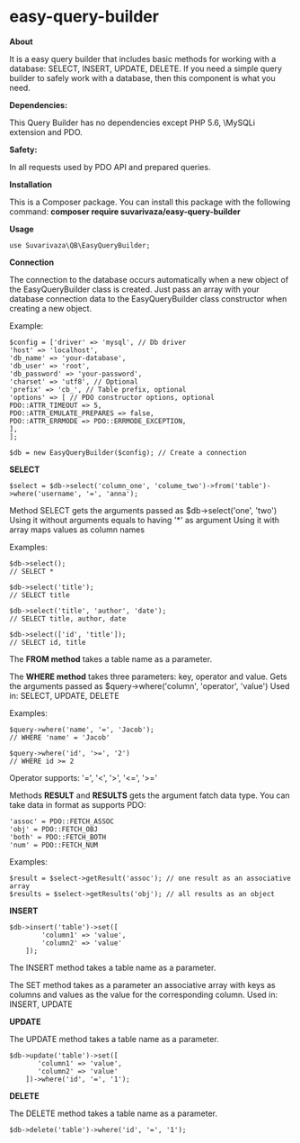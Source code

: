 # easy-query-builder

**About**

It is a easy query builder that includes basic methods for working with a database: SELECT, INSERT, UPDATE, DELETE.
If you need a simple query builder to safely work with a database, then this component is what you need.


**Dependencies:**

This Query Builder has no dependencies except PHP 5.6, \MySQLi extension and PDO.


**Safety:**

In all requests used by PDO API and prepared queries.


**Installation**

This is a Composer package. You can install this package with the following command: 
**composer require suvarivaza/easy-query-builder**


**Usage**

```
use Suvarivaza\QB\EasyQueryBuilder;
```

**Connection**

The connection to the database occurs automatically when a new object of the EasyQueryBuilder class is created.
Just pass an array with your database connection data to the EasyQueryBuilder class constructor when creating a new object.

Example:

```
$config = ['driver' => 'mysql', // Db driver
'host' => 'localhost',
'db_name' => 'your-database',
'db_user' => 'root',
'db_password' => 'your-password',
'charset' => 'utf8', // Optional
'prefix' => 'cb_', // Table prefix, optional
'options' => [ // PDO constructor options, optional
PDO::ATTR_TIMEOUT => 5,
PDO::ATTR_EMULATE_PREPARES => false,
PDO::ATTR_ERRMODE => PDO::ERRMODE_EXCEPTION,
],
];
```

```
$db = new EasyQueryBuilder($config); // Create a connection
```

**SELECT**

```
$select = $db->select('column_one', 'colume_two')->from('table')->where('username', '=', 'anna');
```

Method SELECT gets the arguments passed as $db->select('one', 'two')
Using it without arguments equals to having '*' as argument
Using it with array maps values as column names

Examples:

```
$db->select();
// SELECT *

$db->select('title');
// SELECT title
     
$db->select('title', 'author', 'date');
// SELECT title, author, date
    
$db->select(['id', 'title']);
// SELECT id, title
```

The **FROM method** takes a table name as a parameter.

The **WHERE method** takes three parameters: key, operator and value.
Gets the arguments passed as $query->where('column', 'operator', 'value')
Used in: SELECT, UPDATE, DELETE
     
Examples:

```
$query->where('name', '=', 'Jacob');
// WHERE 'name' = 'Jacob'
     
$query->where('id', '>=', '2')
// WHERE id >= 2
```
Operator supports: '=', '<', '>', '<=', '>='

Methods **RESULT** and **RESULTS** gets the argument fatch data type.
You can take data in format as supports PDO:

```
'assoc' = PDO::FETCH_ASSOC
'obj' = PDO::FETCH_OBJ
'both' = PDO::FETCH_BOTH
'num' = PDO::FETCH_NUM
```

Examples:

```
$result = $select->getResult('assoc'); // one result as an associative array
$results = $select->getResults('obj'); // all results as an object
```


**INSERT**

```
$db->insert('table')->set([
        'column1' => 'value',
        'column2' => 'value'
    ]);
```

The INSERT method takes a table name as a parameter.

The SET method takes as a parameter an associative array with keys as columns and values as the value for the corresponding column.
Used in: INSERT, UPDATE


**UPDATE**

The UPDATE method takes a table name as a parameter.

```
$db->update('table')->set([
       'column1' => 'value',
       'column2' => 'value'
    ])->where('id', '=', '1');
```

**DELETE**

The DELETE method takes a table name as a parameter.

```
$db->delete('table')->where('id', '=', '1');
```
